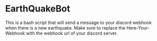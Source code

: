# EarthQuakeBot
This is a bash script that will send a message to your discord webhook when there is a new earthquake.
Make sure to replace the Here-Your-Webhook with the webhook url of your discord server.
